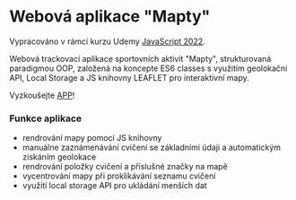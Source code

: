 # Webová aplikace "Mapty"

Vypracováno v rámci kurzu Udemy [JavaScript 2022](https://www.udemy.com/share/101Wfe3@UU_sO7bHCOB5DskVqswTPSr2eV0ovdIGr6rsuhWSq1gkCF8cadYTIoAo8LLt7UczCw==/).

Webová trackovací aplikace sportovních aktivit "Mapty", strukturovaná paradigmou OOP, založená na koncepte ES6 classes s využitím geolokační API, Local Storage a JS knihovny LEAFLET pro interaktivní mapy.

Vyzkoušejte [APP](https://ballaylukas.github.io/App-Mapty/)!

### Funkce aplikace
* rendrování mapy pomocí JS knihovny
* manuálne zaznámenávání cvičení se základními údaji a automatickým získáním geolokace
* rendrování položky cvičení a příslušné značky na mapě
* vycentrování mapy při proklikávání seznamu cvičení
* využití local storage API pro ukládání menších dat
